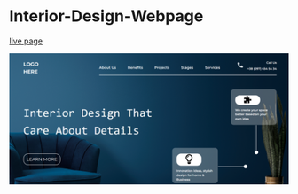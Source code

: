 # Interior-Design-Webpage



[live page](https://lovely-malabi-67785f.netlify.app/)

![Live Site Image](./images/image.png)
